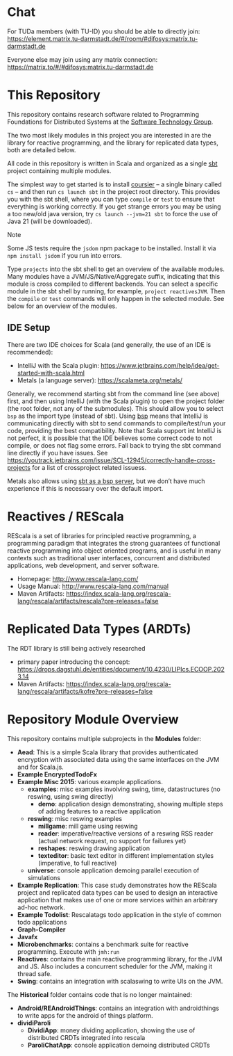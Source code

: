 # Chat

For TUDa members (with TU-ID) you should be able to directly join:
https://element.matrix.tu-darmstadt.de/#/room/#difosys:matrix.tu-darmstadt.de

Everyone else may join using any matrix connection:
https://matrix.to/#/#difosys:matrix.tu-darmstadt.de

# This Repository

This repository contains research software related to Programming Foundations for Distributed Systems at the [Software Technology Group](http://www.stg.tu-darmstadt.de/).

The two most likely modules in this project you are interested in are the library for reactive programming, and the library for replicated data types, both are detailed below.

All code in this repository is written in Scala and organized as a single [sbt](https://www.scala-sbt.org/) project containing multiple modules.

The simplest way to get started is to install [coursier](https://get-coursier.io/docs/cli-installation) – a single binary called `cs` – and then run `cs launch sbt` in the project root directory. This provides you with the sbt shell, where you can type `compile` or `test` to ensure that everything is working correctly. If you get strange errors you may be using a too new/old java version, try `cs launch --jvm=21 sbt` to force the use of Java 21 (will be downloaded).

> [!NOTE]
> Some JS tests require the `jsdom` npm package to be installed. Install it via `npm install jsdom` if you run into errors.

Type `projects` into the sbt shell to get an overview of the available modules. Many modules have a JVM/JS/Native/Aggregate suffix, indicating that this module is cross compiled to different backends. You can select a specific module in the sbt shell by running, for example, `project reactivesJVM`. Then the `compile` or `test` commands will only happen in the selected module. See below for an overview of the modules.

## IDE Setup

There are two IDE choices for Scala (and generally, the use of an IDE is recommended):

* IntelliJ with the Scala plugin: https://www.jetbrains.com/help/idea/get-started-with-scala.html
* Metals (a language server): https://scalameta.org/metals/

Generally, we recommend starting sbt from the command line (see above) first, and then using IntelliJ (with the Scala plugin) to open the project folder (the root folder, not any of the submodules). This should allow you to select `bsp` as the import type (instead of sbt). Using [bsp](https://www.scala-lang.org/blog/2020/10/27/bsp-in-sbt.html) means that IntelliJ is communicating directly with sbt to send commands to compile/test/run your code, providing the best compatibility.
Note that Scala support int IntelliJ is not perfect, it is possible that the IDE believes some correct code to not compile, or does not flag some errors. Fall back to trying the sbt command line directly if you have issues.
See https://youtrack.jetbrains.com/issue/SCL-12945/correctly-handle-cross-projects for a list of crossproject related issuess.

Metals also allows using [sbt as a bsp server](https://scalameta.org/metals/docs/build-tools/sbt/#sbt-build-server), but we don’t have much experience if this is necessary over the default import.


# Reactives / REScala

REScala is a set of libraries for principled reactive programming,
a programming paradigm that integrates the strong guarantees of functional reactive programming into object oriented programs,
and is useful in many contexts such as traditional user interfaces, concurrent and distributed applications, web development, and server software.

* Homepage: <http://www.rescala-lang.com/>
* Usage Manual: <http://www.rescala-lang.com/manual>
* Maven Artifacts: https://index.scala-lang.org/rescala-lang/rescala/artifacts/rescala?pre-releases=false

# Replicated Data Types (ARDTs)

The RDT library is still being actively researched

* primary paper introducing the concept: https://drops.dagstuhl.de/entities/document/10.4230/LIPIcs.ECOOP.2023.14
* Maven Artifacts: https://index.scala-lang.org/rescala-lang/rescala/artifacts/kofre?pre-releases=false


# Repository Module Overview

This repository contains multiple subprojects in the __Modules__ folder:

* __Aead__: This is a simple Scala library that provides authenticated encryption with associated data using the same interfaces on the JVM and for Scala.js.
* __Example EncryptedTodoFx__
* __Example Misc 2015__: various example applications.
  * __examples__: misc examples involving swing, time, datastructures (no reswing, using swing directly)
    * __demo__: application design demonstrating, showing multiple steps of adding features to a reactive application
  * __reswing__: misc reswing examples
    * __millgame__: mill game using reswing
    * __reader__: imperative/reactive versions of a reswing RSS reader (actual network request, no support for failures yet)
    * __reshapes__: reswing drawing application
    * __texteditor__: basic text editor in different implementation styles (imperative, to full reactive)
  * __universe__: console application demoing parallel execution of simulations
* __Example Replication__: This case study demonstrates how the REScala project and replicated data types can be used to design an interactive application that makes use of one or more services within an arbitrary ad-hoc network.
* __Example Todolist__: Rescalatags todo application in the style of common todo applications
* __Graph-Compiler__
* __Javafx__
* __Microbenchmarks__: contains a benchmark suite for reactive programming.
  Execute with `jmh:run`
* __Reactives__: contains the main reactive programming library, for the JVM and JS.
  Also includes a concurrent scheduler for the JVM, making it thread safe.
* __Swing__: contains an integration with scalaswing to write UIs on the JVM.

The __Historical__ folder contains code that is no longer maintained:

* __Android/REAndroidThings__: contains an integration with androidthings to write apps for the android of things platform.
* __dividiParoli__
  * __DividiApp__: money dividing application, showing the use of distributed CRDTs integrated into rescala
  * __ParoliChatApp__: console application demoing distributed CRDTs
